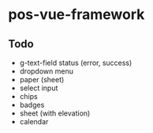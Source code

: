 # pos-vue-framework

## Todo
- g-text-field status (error, success)
- dropdown menu
- paper (sheet)
- select input
- chips
- badges
- sheet (with elevation)
- calendar
